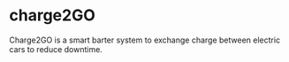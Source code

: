 # charge2GO

Charge2GO is a smart barter system to exchange charge between electric cars to reduce downtime.




